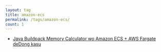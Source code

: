 ```yaml
---
layout: tag
title: amazon-ecs
permalink: /tags/amazon-ecs/
count: 1
---
```


- [Java Buildpack Memory Calculator wo Amazon ECS + AWS Fargate deDong kasu](https://akkinoc.dev/posts/2024/05/20/java-buildpack-memory-calculator-on-aws-ecs-fargate/)
